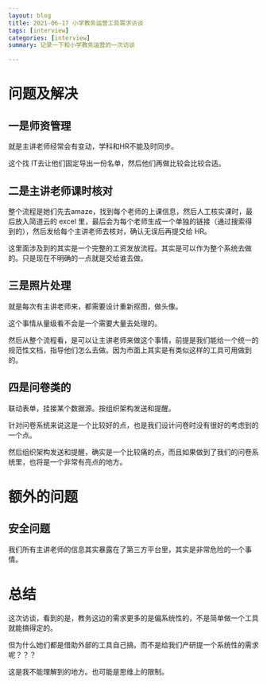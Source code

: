 ```yaml
---
layout: blog
title: 2021-06-17 小学教务运营工具需求访谈
tags: [interview]
categories: [interview]
summary: 记录一下和小学教务运营的一次访谈

---
```


# 问题及解决
## 一是师资管理
就是主讲老师经常会有变动，学科和HR不能及时同步。

这个找 IT去让他们固定导出一份名单，然后他们再做比较会比较合适。

## 二是主讲老师课时核对
整个流程是她们先去amaze，找到每个老师的上课信息，然后人工核实课时，最后放入简道云的 excel 里，最后会为每个老师生成一个单独的链接（通过搜索得到的），然后发给每个主讲老师去核对，确认无误后再提交给 HR。



这里面涉及到的其实是一个完整的工资发放流程。其实是可以作为整个系统去做的。只是现在不明确的一点就是交给谁去做。

## 三是照片处理
就是每次有主讲老师来，都需要设计重新抠图，做头像。

这个事情从量级看不会是一个需要大量去处理的。

然后从整个流程看，是可以让主讲老师来做这个事情，前提是我们能给一个统一的规范性文档，指导他们怎么去做。因为市面上其实是有类似这样的工具可用做到的。

## 四是问卷类的
联动表单，挂接某个数据源。按组织架构发送和提醒。



针对问卷系统来说这是一个比较好的点，也是我们设计问卷时没有很好的考虑到的一个点。

然后组织架构发送和提醒，确实是一个比较痛的点，而且如果做到了我们的问卷系统里，也将是一个非常有亮点的地方。

# 额外的问题
## 安全问题
我们所有主讲老师的信息其实暴露在了第三方平台里，其实是非常危险的一个事情。

# 总结
这次访谈，看到的是，教务这边的需求更多的是偏系统性的，不是简单做一个工具就能搞得定的。



但为什么她们都是借助外部的工具自己搞，而不是给我们产研提一个系统性的需求呢？？？



这是我不能理解到的地方。也可能是思维上的限制。
